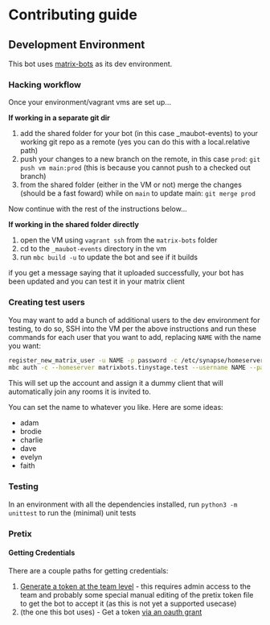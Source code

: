 # Contributing guide

## Development Environment

This bot uses [matrix-bots](https://github.com/fedora-infra/matrix-bots) as its dev environment.


### Hacking workflow

Once your environment/vagrant vms are set up...

**If working in a separate git dir**
1. add the shared folder for your bot (in this case _maubot-events) to your working git repo as a remote (yes you can do this with a local.relative path)
2. push your changes to a new branch on the remote, in this case `prod`: `git push vm main:prod` (this is because you cannot push to a checked out branch)
3. from the shared folder (either in the VM or not) merge the changes (should be a fast foward) while on `main` to update main: `git merge prod`

Now continue with the rest of the instructions below...

**If working in the shared folder directly**
1. open the VM using `vagrant ssh` from the `matrix-bots` folder
2. cd to the `_maubot-events` directory in the vm
3. run `mbc build -u` to update the bot and see if it builds

if you get a message saying that it uploaded successfully, your bot has been updated and you can test it in your matrix client

### Creating test users

You may want to add a bunch of additional users to the dev environment for testing, to do so, SSH into the VM per the above instructions and run these commands for each user that you want to add, replacing `NAME` with the name you want:
```bash
register_new_matrix_user -u NAME -p password -c /etc/synapse/homeserver.yaml --no-admin
mbc auth -c --homeserver matrixbots.tinystage.test --username NAME --password password

```

This will set up the account and assign it a dummy client that will automatically join any rooms it is invited to.

You can set the name to whatever you like. Here are some ideas:
- adam
- brodie
- charlie
- dave
- evelyn
- faith


### Testing

In an environment with all the dependencies installed, run `python3 -m unittest` to run the (minimal) unit tests

### Pretix

#### Getting Credentials


There are a couple paths for getting credentials:
1. [Generate a token at the team level](https://docs.pretix.eu/en/latest/api/tokenauth.html#obtaining-an-api-token) - this requires admin access to the team and probably some special manual editing of the pretix token file to get the bot to accept it (as this is not yet a supported usecase)
2. (the one this bot uses) - Get a token [via an oauth grant](https://docs.pretix.eu/en/latest/api/oauth.html) 